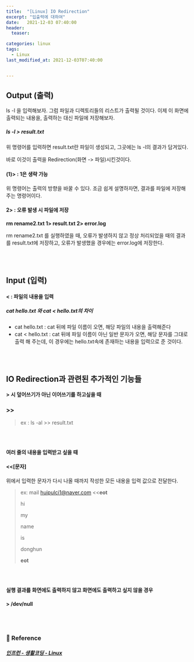 ```yaml
---
title:  "[Linux] IO Redirection"
excerpt: "입출력에 대하여"
date:   2021-12-03 07:40:00 
header:
  teaser:

categories: linux
tags:
  - Linux
last_modified_at: 2021-12-03T07:40:00


---
```


## Output (출력)

ls -l 을 입력해보자. 그럼 파일과 디렉토리들의 리스트가 출력될 것이다. 이제 이 화면에 출력되는 내용을, 출력하는 대신 파일에 저장해보자.

##### ls -l > result.txt 

위 명령어를 입력하면 result.txt란 파일이 생성되고, 그곳에는 ls -l의 결과가 담겨있다.

바로 이것이 출력을 Redirection(화면 -> 파일)시킨것이다.

#### (1)>  :  1은 생략 가능

위 명령어는 출력의 방향을 바꿀 수 있다. 조금 쉽게 설명하자면, 결과를 파일에 저장해주는 명령어이다.

#### 2>   :  오류 발생 시 파일에 저장

**rm rename2.txt 1> result.txt 2> error.log**

rm rename2.txt 를 실행하였을 때, 오류가 발생하지 않고 정상 처리되었을 때의 결과를 result.txt에 저장하고, 오류가 발생했을 경우에는 error.log에 저장한다.

<br/>

<br/>

## Input (입력)

#### < : 파일의 내용을 입력

##### cat hello.txt 와 cat < hello.txt의 차이

- cat hello.txt : cat 뒤에 파일 이름이 오면, 해당 파일의 내용을 출력해준다
- cat < hello.txt : cat 뒤에 파일 이름이 아닌 일반 문자가 오면, 해당 문자를 그대로 출력 해 주는데, 이 경우에는 hello.txt속에 존재하는 내용을 입력으로 준 것이다.

<br/>

<br/>

## IO Redirection과 관련된 추가적인 기능들

**> 시 덮어쓰기가 아닌 이어쓰기를 하고싶을 때**

### \>>

> ex : ls -al >> result.txt

<br/>

<br/>

**여러 줄의 내용을 입력받고 싶을 때**

#### <<[문자]

위에서 입력한 문자가 다시 나올 때까지 작성한 모든 내용을 입력 값으로 전달한다.

> ex: mail huipulci1@naver.com <<**eot**
>
> hi
>
> my
>
> name
>
> is
>
> donghun
>
> **eot**

<br/>

<br/>

**실행 결과를 화면에도 출력하지 않고 화면에도 출력하고 싶지 않을 경우**

#### \> /dev/null

<br/>

<br/>

### 📔 Reference

##### [인프런 - 생활코딩 - Linux](https://www.inflearn.com/course/%EC%83%9D%ED%99%9C%EC%BD%94%EB%94%A9-%EB%A6%AC%EB%88%85%EC%8A%A4-%EA%B0%95%EC%A2%8C/dashboard)

